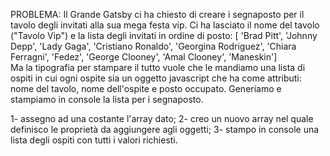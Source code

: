 PROBLEMA: Il Grande Gatsby ci ha chiesto di creare i segnaposto per il tavolo degli invitati alla sua mega festa vip.
Ci ha lasciato il nome del tavolo ("Tavolo Vip") e la lista degli invitati in ordine di posto:
[ 'Brad Pitt', 'Johnny Depp', 'Lady Gaga', 'Cristiano Ronaldo', 'Georgina Rodriguez', 'Chiara Ferragni', 'Fedez', 'George Clooney', 'Amal Clooney', 'Maneskin']  
Ma la tipografia per stampare il tutto vuole che le mandiamo una lista di ospiti in cui ogni ospite sia un oggetto javascript che ha come attributi: nome del tavolo, nome dell'ospite e posto occupato.
Generiamo e stampiamo in console la lista per i segnaposto.

1- assegno ad una costante l'array dato;
2- creo un nuovo array nel quale definisco le proprietà da aggiungere agli oggetti;
3- stampo in console una lista degli ospiti con tutti i valori richiesti.